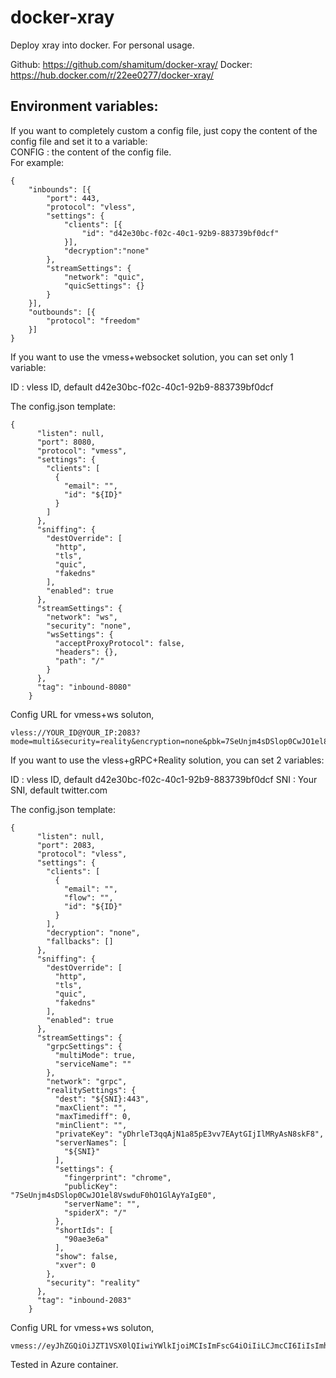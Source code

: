 # docker-xray
Deploy xray into docker. For personal usage.

Github: https://github.com/shamitum/docker-xray/
Docker: https://hub.docker.com/r/22ee0277/docker-xray/


##  Environment variables:  
If you want to completely custom a config file, just copy the content of the config file and set it to a variable:  
CONFIG : the content of the config file.    
For example:
```
{
    "inbounds": [{
        "port": 443,
        "protocol": "vless",
        "settings": {
            "clients": [{
                "id": "d42e30bc-f02c-40c1-92b9-883739bf0dcf"
            }],
            "decryption":"none"
        },
        "streamSettings": {
            "network": "quic",
            "quicSettings": {}
        }
    }],
    "outbounds": [{
        "protocol": "freedom"
    }]
}
```

If you want to use the vmess+websocket solution, you can set only 1 variable:  

ID : vless ID, default d42e30bc-f02c-40c1-92b9-883739bf0dcf  

The config.json template:  
```
{
      "listen": null,
      "port": 8080,
      "protocol": "vmess",
      "settings": {
        "clients": [
          {
            "email": "",
            "id": "${ID}"
          }
        ]
      },
      "sniffing": {
        "destOverride": [
          "http",
          "tls",
          "quic",
          "fakedns"
        ],
        "enabled": true
      },
      "streamSettings": {
        "network": "ws",
        "security": "none",
        "wsSettings": {
          "acceptProxyProtocol": false,
          "headers": {},
          "path": "/"
        }
      },
      "tag": "inbound-8080"
    }
```
Config URL for vmess+ws soluton,
```
vless://YOUR_ID@YOUR_IP:2083?mode=multi&security=reality&encryption=none&pbk=7SeUnjm4sDSlop0CwJO1el8VswduF0hO1GlAyYaIgE0&fp=chrome&spx=%2F&type=grpc&serviceName=&sni=YOUR_SNI&sid=90ae3e6a#VLESS+gRPC+REALITY
```

If you want to use the vless+gRPC+Reality solution, you can set 2 variables:

ID : vless ID, default d42e30bc-f02c-40c1-92b9-883739bf0dcf
SNI : Your SNI, default twitter.com

The config.json template:
```
{
      "listen": null,
      "port": 2083,
      "protocol": "vless",
      "settings": {
        "clients": [
          {
            "email": "",
            "flow": "",
            "id": "${ID}"
          }
        ],
        "decryption": "none",
        "fallbacks": []
      },
      "sniffing": {
        "destOverride": [
          "http",
          "tls",
          "quic",
          "fakedns"
        ],
        "enabled": true
      },
      "streamSettings": {
        "grpcSettings": {
          "multiMode": true,
          "serviceName": ""
        },
        "network": "grpc",
        "realitySettings": {
          "dest": "${SNI}:443",
          "maxClient": "",
          "maxTimediff": 0,
          "minClient": "",
          "privateKey": "yDhrleT3qqAjN1a85pE3vv7EAytGIjIlMRyAsN8skF8",
          "serverNames": [
            "${SNI}"
          ],
          "settings": {
            "fingerprint": "chrome",
            "publicKey": "7SeUnjm4sDSlop0CwJO1el8VswduF0hO1GlAyYaIgE0",
            "serverName": "",
            "spiderX": "/"
          },
          "shortIds": [
            "90ae3e6a"
          ],
          "show": false,
          "xver": 0
        },
        "security": "reality"
      },
      "tag": "inbound-2083"
    }
```
Config URL for vmess+ws soluton,
```
vmess://eyJhZGQiOiJZT1VSX0lQIiwiYWlkIjoiMCIsImFscG4iOiIiLCJmcCI6IiIsImhvc3QiOiIiLCJpZCI6IllPVVJfSUQiLCJuZXQiOiJ3cyIsInBhdGgiOiIvIiwicG9ydCI6IjgwODAiLCJwcyI6IlZNRVNTIFdTIiwic2N5IjoiYXV0byIsInNuaSI6IiIsInRscyI6IiIsInR5cGUiOiIiLCJ2IjoiMiJ9
```
Tested in Azure container.
